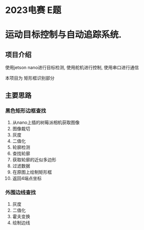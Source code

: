 # 2023电赛 E题

# 运动目标控制与自动追踪系统.

## 项目介绍

使用jetson nano进行目标检测, 使用舵机进行控制, 使用串口进行通信

本项目为 矩形框识别部分

## 主要思路

### 黑色矩形边框查找

1. 从nano上插的树莓派相机获取图像
2. 图像裁切
3. 灰度
4. 二值化
5. 轮廓检测
6. 查找轮廓
7. 获取轮廓的近似多边形
8. 过滤数据
9. 在原图上绘制矩形框
10. 返回4端点坐标

### 外围边线查找

1. 灰度
2. 二值化
3. 霍夫变换
4. 绘制边线
